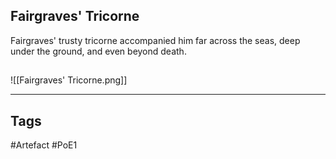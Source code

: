 ## Fairgraves' Tricorne
Fairgraves' trusty tricorne accompanied him far across
the seas, deep under the ground, and even beyond death.
##
![[Fairgraves' Tricorne.png]]

---
## Tags
#Artefact
#PoE1